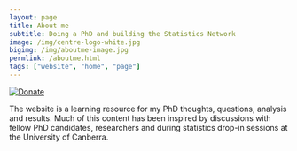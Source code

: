 ```yaml
---
layout: page
title: About me
subtitle: Doing a PhD and building the Statistics Network
image: /img/centre-logo-white.jpg
bigimg: /img/aboutme-image.jpg
permlink: /aboutme.html
tags: ["website", "home", "page"]
---
```


[![Donate](https://img.shields.io/badge/Donate-PayPal-green.svg)](https://paypal.me/ARDavidson?locale.x=en_AU)

The website is a learning resource for my PhD thoughts, questions, analysis and results. Much of this content has been inspired by discussions with fellow PhD candidates, researchers and during statistics drop-in sessions at the University of Canberra.
